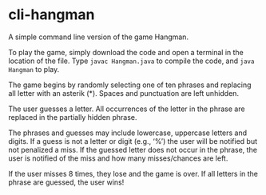 # cli-hangman
A simple command line version of the game Hangman.

To play the game, simply download the code and open a terminal in the location of the file. Type `javac Hangman.java` to compile the code, and `java Hangman` to play.

The game begins by randomly selecting one of ten phrases and replacing all letter with an asterik (*). Spaces and punctuation are left unhidden.

The user guesses a letter. All occurrences of the letter in the phrase are replaced in the partially hidden phrase.

The phrases and guesses may include lowercase, uppercase letters and digits. If a guess is not a letter or digit (e.g., ‘%’) the user will be notified but not penalized a miss. If the guessed letter does not occur in the phrase, the user is notified of the miss and how many misses/chances are left.

If the user misses 8 times, they lose and the game is over. If all letters in the phrase are guessed, the user wins!

